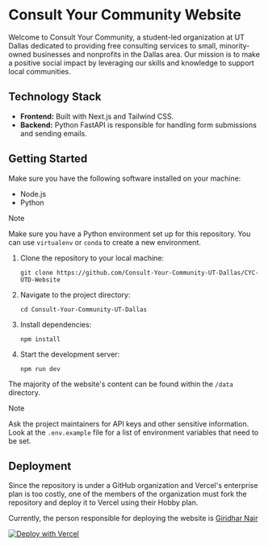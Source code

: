 # Consult Your Community Website

Welcome to Consult Your Community, a student-led organization at UT Dallas dedicated to providing free consulting services to small, minority-owned businesses and nonprofits in the Dallas area. Our mission is to make a positive social impact by leveraging our skills and knowledge to support local communities.

## Technology Stack

- **Frontend:** Built with Next.js and Tailwind CSS. 
- **Backend:** Python FastAPI is responsible for handling form submissions and sending emails.

## Getting Started

Make sure you have the following software installed on your machine:

-   Node.js
-   Python

> [!NOTE]  
> Make sure you have a Python environment set up for this repository. You can use `virtualenv` or `conda` to create a new environment.

1. Clone the repository to your local machine:
   ```
   git clone https://github.com/Consult-Your-Community-UT-Dallas/CYC-UTD-Website
   ```

2. Navigate to the project directory:
   ```
   cd Consult-Your-Community-UT-Dallas
   ```

3. Install dependencies:
   ```
   npm install
   ```

4. Start the development server:
   ```
   npm run dev
   ```

The majority of the website's content can be found within the `/data` directory.

> [!NOTE]  
> Ask the project maintainers for API keys and other sensitive information. Look at the `.env.example` file for a list of environment variables that need to be set.

## Deployment

Since the repository is under a GitHub organization and Vercel's enterprise plan is too costly, one of the members of the organization must fork the repository and deploy it to Vercel using their Hobby plan.

Currently, the person responsible for deploying the website is [Giridhar Nair](https://github.com/GiridharRNair/CYC-UTD-Website/tree/main)

[![Deploy with Vercel](https://vercel.com/button)](https://vercel.com/new/clone?repository-url=https%3A%2F%2Fgithub.com%2FConsult-Your-Community-UT-Dallas%2FCYC-UTD-Website&env=SENDGRID_API_KEY&envDescription=The%20SendGrid%20email%20service%20is%20used%20to%20send%20emails%20to%20the%20organization%20from%20the%20contact%20form.%20Ask%20the%20project%20maintainers%20for%20API%20keys%20and%20other%20sensitive%20information.&project-name=cycutdwebsite&repository-name=CYC-UTD-Website)
